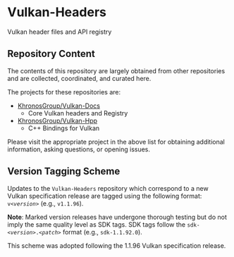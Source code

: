 # Vulkan-Headers

Vulkan header files and API registry

## Repository Content

The contents of this repository are largely obtained from other repositories and are
collected, coordinated, and curated here.

The projects for these repositories are:

- [KhronosGroup/Vulkan-Docs](https://github.com/KhronosGroup/Vulkan-Docs)
  - Core Vulkan headers and Registry
- [KhronosGroup/Vulkan-Hpp](https://github.com/KhronosGroup/Vulkan-Hpp)
  - C++ Bindings for Vulkan

Please visit the appropriate project in the above list for obtaining additional information,
asking questions, or opening issues.

## Version Tagging Scheme

Updates to the `Vulkan-Headers` repository which correspond to a new Vulkan specification release are tagged using the following format: `v<`_`version`_`>` (e.g., `v1.1.96`).

**Note**: Marked version releases have undergone thorough testing but do not imply the same quality level as SDK tags. SDK tags follow the `sdk-<`_`version`_`>.<`_`patch`_`>` format (e.g., `sdk-1.1.92.0`).

This scheme was adopted following the 1.1.96 Vulkan specification release.
